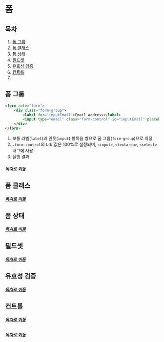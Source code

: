 폼
=====
## 목차
1. [폼 그룹](#폼-그룹)
2. [폼 클래스](#폼-클래스)
3. [폼 상태](#폼-상태)
4. [필드셋](#필드셋)
5. [유효성 검증](#유효성-검증)
6. [컨트롤](#컨트롤)
7. .

## 폼 그룹
```html
<form role="form">
	<div class="form-group">
		<label for="inputEmail">Email address</label>
		<input type="email" class="form-control" id="inputEmail" placeholder="Enter email">
	</div>
</form>
```

1. 보통 라벨(`label`)과 인풋(`input`) 항목을 쌍으로 폼 그룹(`form-group`)으로 지정
2. `.form-control`의 너비값은 100%로 설정되며, `<input>`, `<textarea>`, `<select>` 태그에 사용
3. 실행 결과

##### [목차로 이동](#목차)

## 폼 클래스


##### [목차로 이동](#목차)

## 폼 상태


##### [목차로 이동](#목차)

## 필드셋


##### [목차로 이동](#목차)

## 유효성 검증


##### [목차로 이동](#목차)

## 컨트롤


##### [목차로 이동](#목차)

## 


##### [목차로 이동](#목차)